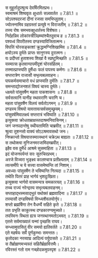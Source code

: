 

  
स मुहूर्तादुपश्रुत्य देवर्षिरमितप्रभः।  
स्वमाश्रमं शिष्यवृतः क्षुधार्तः सन्न्यवर्तत ॥ 7.81.1 ॥   
सोऽपश्यदरजां दीनां रजसा समभिप्लुताम्।  
ज्योत्स्नामिव ग्रहग्रस्तां प्रत्यूषे न विराजतीम् ॥ 7.81.2 ॥   
तस्य रोषः समभवत्क्षुधार्तस्य विशेषतः।  
निर्दहन्निव लोकांस्त्रीञ्छिष्यांश्चैतदुवाच ह ॥ 7.81.3 ॥   
पश्यध्वं विपरीतस्य दण्डस्याविजितात्मनः।  
विपत्तिं घोरसङ्काशां क्रुद्धामग्निशिखामिव ॥ 7.81.4 ॥   
क्षयोऽस्य दुर्मतेः प्राप्तः सानुगस्य दुरात्मनः।  
यः प्रदीप्तां हुताशस्य शिखां वै स्प्रष्टुमिच्छति ॥ 7.81.5 ॥   
यस्मात्स कृतवान्पापमीदृशं घोरसंहितम्।  
तस्मात्प्राप्स्यति दुर्मेधाः फलं पापस्य कर्मणः ॥ 7.81.6 ॥   
सप्तरात्रेण राजासौ सभृत्यबलवाहनः।  
पापकर्मसमाचारो वधं प्राप्स्यति दुर्मतिः ॥ 7.81.7 ॥   
समन्ताद्योजनशतं विषयं चास्य दुर्मतेः।  
धक्ष्यते पांसुवर्षेण महता पाकशासनः ॥ 7.81.8 ॥   
सर्वसत्वानि यानीह स्थावराणि चराणि च।  
महता पांसुवर्षेण विलयं सर्वतोऽगमन् ॥ 7.81.9 ॥   
दण्डस्य विषयो यावत्तावत्सर्वसमुच्छ्रयम्।  
पांसुवर्षमिवालक्ष्यं सप्तरात्रं भविष्यति ॥ 7.81.10 ॥   
इत्युक्त्वा क्रोधताम्राक्षस्तदाश्रमनिवासिनम्।  
जनं जनपदान्तेषु स्थीयतामिति चाब्रवीत् ॥ 7.81.11 ॥   
श्रुत्वा तूशनसो वाक्यं सोऽऽश्रमावसथो जनः।  
निष्क्रान्तो विषयात्तस्मात्स्थानं चक्रेऽथ बाह्यतः ॥ 7.81.12 ॥   
स तथोक्त्वा मुनिजनमरजामिदमब्रवीत्।  
इहैव वस दुर्मेधे आश्रमे सुसमाहिता ॥ 7.81.13 ॥   
इदं योजनपर्यन्तं सरः सुरुचिरप्रभम्।  
अरजे विज्वरा भुङ्क्ष्व कालश्चात्र प्रतीक्ष्यताम् ॥ 7.81.14 ॥   
त्वत्समीपे च ये सत्त्वा वासमेष्यन्ति तां निशाम्।  
अवध्याः पांसुवर्षेण ते भविष्यन्ति नित्यदा ॥ 7.81.15 ॥   
तथेति पितरं प्राह भार्गवं भृशदुःखिता।  
इत्युक्त्वा भार्गवो वासमन्यत्र समकारयत् ॥ 7.81.16 ॥   
तच्च राज्यं नरेन्द्रस्य सभृत्यबलवाहनम्।  
सप्ताहाद्भस्मसाद्भूतं यथोक्तं ब्रह्मवादिना ॥ 7.81.17 ॥   
तस्यासौ दण्डविषयो विन्ध्यशैवलयोर्नृप।  
शप्तो ब्रह्मर्षिणा तेन वैधर्म्ये सहिते कृते ॥ 7.81.18 ॥   
ततः प्रभृति काकुत्स्थ दण्डकारण्यमुच्यते।  
तपस्विनः स्थिता ह्यत्र जनस्थानमतोऽभवत् ॥ 7.81.19 ॥   
एतत्ते सर्वमाख्यातं यन्मां पृच्छसि राघव।  
सन्ध्यामुपासितुं वीर समयो ह्यतिवर्तते ॥ 7.81.20 ॥   
एते महर्षयः सर्वे पूर्णकुम्भाः समन्ततः।  
कृतोदका नरव्याघ्र आदित्यं पर्युपासते ॥ 7.81.21 ॥   
स तैर्ब्राह्मणमभ्यस्तं सहितैर्ब्रह्मवित्तमैः।  
रविरस्तं गतो राम गच्छोदकमुपस्पृश ॥ 7.81.22 ॥   
